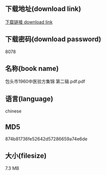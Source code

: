 ## 下载地址(download link)
[下载链接 download link](https://voluble-croquembouche-d321dc.netlify.app/?s=%E5%8C%85%E5%A4%B4%E5%B8%821960%E4%B8%AD%E5%8C%BB%E9%AA%8C%E6%96%B9%E9%9B%86%E9%94%A6+%E7%AC%AC%E4%BA%8C%E8%BE%91.pdf)

## 下载密码(download password)
8078

## 名称(book name)
包头市1960中医验方集锦 第二辑.pdf.pdf

## 语言(language)
chinese

## MD5
874b81736fe52642d57286659a74e6de

## 大小(filesize)
7.3 MB

